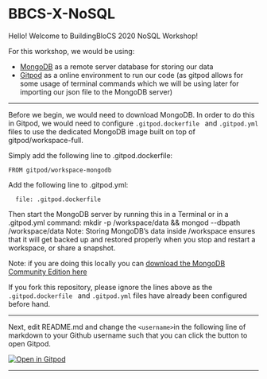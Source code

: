 # BBCS-X-NoSQL




Hello! Welcome to BuildingBloCS 2020 NoSQL Workshop!

For this workshop, we would be using:
- [MongoDB](https://www.mongodb.com) as a remote server database for storing our data
- [Gitpod](https://www.gitpod.io) as a online environment to run our code (as gitpod allows for some usage of terminal commands which we will be using later for importing our json file to the MongoDB server)

---

Before we begin, we would need to download MongoDB. In order to do this in Gitpod, we would need to configure  `.gitpod.dockerfile ` and `.gitpod.yml` files to use the dedicated MongoDB image built on top of gitpod/workspace-full.

Simply add the following line to .gitpod.dockerfile:

```
FROM gitpod/workspace-mongodb
```

Add the following line to .gitpod.yml:

```image:
  file: .gitpod.dockerfile
```
  
Then start the MongoDB server by running this in a Terminal or in a .gitpod.yml command:
mkdir -p /workspace/data && mongod --dbpath /workspace/data
Note: Storing MongoDB’s data inside /workspace ensures that it will get backed up and restored properly when you stop and restart a workspace, or share a snapshot.

Note: if you are doing this locally you can [download the MongoDB Community Edition here](https://docs.mongodb.com/manual/administration/install-community/)

If you fork this repository, please ignore the lines above as the `.gitpod.dockerfile ` and `.gitpod.yml` files have already been configured before hand.

---

Next, edit README.md and change the `<username>`in the following line of markdown to your Github username such that you can click the button to open Gitpod.

[![Open in Gitpod](https://gitpod.io/button/open-in-gitpod.svg)](https://gitpod.io/#https://github.com/joelleoqiyi/BBCS-X-NoSQL)

---

